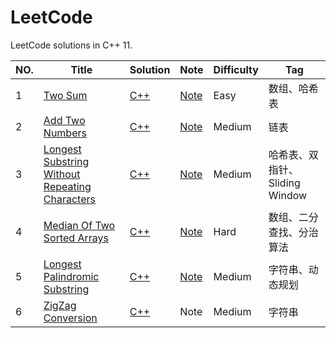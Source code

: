 # LeetCode
LeetCode solutions in C++ 11.  

NO. | Title | Solution | Note | Difficulty | Tag
--- | ----- | -------- | ---- | ---------- | ---
1 | [Two Sum](https://leetcode-cn.com/problems/two-sum/) | [C++](https://github.com/fightingdog/LeetCode/blob/master/001.Tow%20Sum/solution.hpp) | [Note](https://github.com/fightingdog/LeetCode/blob/master/001.Tow%20Sum/README.md) | Easy | 数组、哈希表
2 | [Add Two Numbers](https://leetcode-cn.com/problems/add-two-numbers/) | [C++](https://github.com/fightingdog/LeetCode/blob/master/002.Add%20Two%20Numbers/solution.hpp) | [Note](https://github.com/fightingdog/LeetCode/blob/master/002.Add%20Two%20Numbers/README.md) | Medium | 链表
3 | [Longest Substring Without Repeating Characters](https://leetcode-cn.com/problems/longest-substring-without-repeating-characters/) | [C++](https://github.com/fightingdog/LeetCode/blob/master/003.Longest%20Substring%20Without%20Repeating%20Characters/solution.hpp) | [Note](https://github.com/fightingdog/LeetCode/blob/master/003.Longest%20Substring%20Without%20Repeating%20Characters/README.md) | Medium | 哈希表、双指针、Sliding Window
4 | [Median Of Two Sorted Arrays](https://leetcode-cn.com/problems/median-of-two-sorted-arrays/) | [C++](https://github.com/fightingdog/LeetCode/blob/master/004.Median%20Of%20Two%20Sorted%20Arrays/solution.hpp) | [Note](https://github.com/fightingdog/LeetCode/blob/master/004.Median%20Of%20Two%20Sorted%20Arrays/README.md) |  Hard | 数组、二分查找、分治算法
5 | [Longest Palindromic Substring](https://leetcode-cn.com/problems/longest-palindromic-substring/) | [C++](https://github.com/fightingdog/LeetCode/blob/master/005.Longest%20Parlindromic%20Substring/solution.hpp) | [Note](https://github.com/fightingdog/LeetCode/blob/master/005.Longest%20Parlindromic%20Substring/README.md) | Medium | 字符串、动态规划
6 | [ZigZag Conversion](https://leetcode-cn.com/problems/zigzag-conversion/) | [C++](https://github.com/fightingdog/LeetCode/blob/master/006.ZigZag%20Conversion/solution.hpp) | Note | Medium | 字符串